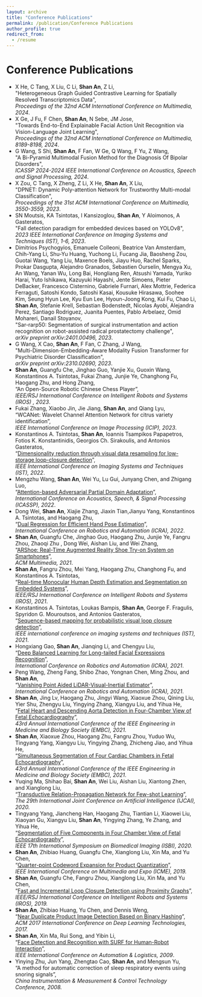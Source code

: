 ```yaml
---
layout: archive
title: "Conference Publications"
permalink: /publication/Conference Publications
author_profile: true
redirect_from:
  - /resume
---
```

Conference Publications
======
* X He, C Tang, X Liu, C Li, **Shan An**, Z Li,  
  "Heterogeneous Graph Guided Contrastive Learning for Spatially Resolved Transcriptomics Data",  
  *Proceedings of the 32nd ACM International Conference on Multimedia, 2024*.
* X Ge, J Fu, F Chen, **Shan An**, N Sebe, JM Jose,  
  "Towards End-to-End Explainable Facial Action Unit Recognition via Vision-Language Joint Learning",  
  *Proceedings of the 32nd ACM International Conference on Multimedia, 8189-8198, 2024*.
* G Wang, S Shi, **Shan An**, F Fan, W Ge, Q Wang, F Yu, Z Wang,  
  "A Bi-Pyramid Multimodal Fusion Method for the Diagnosis Of Bipolar Disorders",  
  *ICASSP 2024-2024 IEEE International Conference on Acoustics, Speech and Signal Processing, 2024*.
* X Zou, C Tang, X Zheng, Z Li, X He, **Shan An**, X Liu,  
  "DPNET: Dynamic Poly-attention Network for Trustworthy Multi-modal Classification",  
  *Proceedings of the 31st ACM International Conference on Multimedia, 3550-3559, 2023*.
* SN Moutsis, KA Tsintotas, I Kansizoglou, **Shan An**, Y Aloimonos, A Gasteratos,  
  "Fall detection paradigm for embedded devices based on YOLOv8",  
  *2023 IEEE International Conference on Imaging Systems and Techniques (IST), 1-6, 2023*.
* Dimitrios Psychogyios, Emanuele Colleoni, Beatrice Van Amsterdam, Chih-Yang Li, Shu-Yu Huang, Yuchong Li, Fucang Jia, Baosheng Zou, Guotai Wang, Yang Liu, Maxence Boels, Jiayu Huo, Rachel Sparks, Prokar Dasgupta, Alejandro Granados, Sebastien Ourselin, Mengya Xu, An Wang, Yanan Wu, Long Bai, Hongliang Ren, Atsushi Yamada, Yuriko Harai, Yuto Ishikawa, Kazuyuki Hayashi, Jente Simoens, Pieter DeBacker, Francesco Cisternino, Gabriele Furnari, Alex Mottrie, Federica Ferraguti, Satoshi Kondo, Satoshi Kasai, Kousuke Hirasawa, Soohee Kim, Seung Hyun Lee, Kyu Eun Lee, Hyoun-Joong Kong, Kui Fu, Chao Li, **Shan An**, Stefanie Krell, Sebastian Bodenstedt, Nicolas Ayobi, Alejandra Perez, Santiago Rodriguez, Juanita Puentes, Pablo Arbelaez, Omid Mohareri, Danail Stoyanov,  
  "Sar-rarp50: Segmentation of surgical instrumentation and action recognition on robot-assisted radical prostatectomy challenge",  
  *arXiv preprint arXiv:2401.00496, 2023*.
* G Wang, X Cao, **Shan An**, F Fan, C Zhang, J Wang,  
  "Multi-Dimension-Embedding-Aware Modality Fusion Transformer for Psychiatric Disorder Classification",  
  *arXiv preprint arXiv:2310.02690, 2023*.
* **Shan An**, Guangfu Che, Jinghao Guo, Yanjie Xu, Guoxin Wang, Konstantinos A. Tsintotas, Fukai Zhang, Junjie Ye,
Changhong Fu, Haogang Zhu, and Hong Zhang,      
 “An Open-Source Robotic Chinese Chess Player”,  
 *IEEE/RSJ International Conference on Intelligent Robots and Systems (IROS) , 2023*.
* Fukai Zhang, Xiaobo Jin, Jie Jiang, **Shan An**, and Qiang Lyu,      
 “WCANet: Wavelet Channel Attention Network for citrus variety identification”,  
 *IEEE International Conference on Image Processing (ICIP), 2023*.
* Konstantinos A. Tsintotas, **Shan An**, Ioannis Tsampikos Papapetros, Fotios K. Konstantinidis, Georgios Ch. Sirakoulis, and Antonios Gasteratos,      
 “[Dimensionality reduction through visual data resampling for low-storage loop-closure detection](https://ieeexplore.ieee.org/document/9827748)”,         
 *IEEE International Conference on Imaging Systems and Techniques (IST), 2022*.
* Mengzhu Wang, **Shan An**, Wei Yu, Lu Gui, Junyang Chen, and Zhigang Luo,  
 “[Attention-based Adversarial Partial Domain Adaptation](https://ieeexplore.ieee.org/document/9747532)”,   
 *International Conference on Acoustics, Speech, & Signal Processing (ICASSP), 2022*.
* Dong Wei, **Shan An**, Xiajie Zhang, Jiaxin Tian,Jianyu Yang, Konstantinos A. Tsintotas, and Haogang Zhu,  
  “[Dual Regression for Efficient Hand Pose Estimation](https://ieeexplore.ieee.org/document/9812217)”,   
  *International Conference on Robotics and Automation (ICRA), 2022*.
* **Shan An**, Guangfu Che, Jinghao Guo, Haogang Zhu, Junjie Ye, Fangru Zhou, Zhaoqi Zhu , Dong Wei, Aishan Liu, and Wei Zhang,  
“[ARShoe: Real-Time Augmented Reality Shoe Try-on System on Smartphones](https://arxiv.org/abs/2108.10515v1)”,  
  *ACM Multimedia, 2021*.
*  **Shan An**, Fangru Zhou, Mei Yang, Haogang Zhu, Changhong Fu, and Konstantinos A. Tsintotas,   
 “[Real-time Monocular Human Depth Estimation and Segmentation on Embedded Systems](https://arxiv.org/abs/2108.10506v1)”,   
*IEEE/RSJ International Conference on Intelligent Robots and Systems (IROS), 2021*.
* Konstantinos A. Tsintotas, Loukas Bampis, **Shan An**, George F. Fragulis, Spyridon G. Mouroutsos, and Antonios Gasteratos,  
 “[Sequence-based mapping for probabilistic visual loop closure detection](https://ieeexplore.ieee.org/document/9651458)”,  
 *IEEE international conference on imaging systems and techniques (IST), 2021*.
* Hongxiang Gao, **Shan An**, Jianqing Li, and Chengyu Liu,   
 “[Deep Balanced Learning for Long-tailed Facial Expressions Recognition](https://ieeexplore.ieee.org/document/9561155)”,  
 *International Conference on Robotics and Automation (ICRA), 2021*.
* Peng Wang, Zheng Fang, Shibo Zhao, Yongnan Chen, Ming Zhou, and **Shan An**,   
 “[Vanishing Point Aided LiDAR-Visual-Inertial Estimator](https://ieeexplore.ieee.org/document/9561087)”,  
 *International Conference on Robotics and Automation (ICRA), 2021*.
* **Shan An**, Jing Lv, Haogang Zhu, Jingyi Wang, Xiaoxue Zhou, Qining Liu, Yier Shu, Zhengyu Liu, Yingying Zhang, Xiangyu Liu, and Yihua He,   
 “[Fetal Heart and Descending Aorta Detection in Four-Chamber View of Fetal Echocardiography](https://ieeexplore.ieee.org/document/9630562)”,  
 *43rd Annual International Conference of the IEEE Engineering in Medicine and Biology Society (EMBC), 2021.* 
* **Shan An**, Xiaoxue Zhou, Haogang Zhu, Fangru Zhou, Yuduo Wu, Tingyang Yang, Xiangyu Liu, Yingying Zhang, Zhicheng Jiao, and Yihua He,   
 “[Simultaneous Segmentation of Four Cardiac Chambers in Fetal Echocardiography](https://ieeexplore.ieee.org/document/9629908)”,   
 *43rd Annual International Conference of the IEEE Engineering in Medicine and Biology Society (EMBC), 2021*.
* Yuqing Ma, Shihao Bai, **Shan An**, Wei Liu, Aishan Liu, Xiantong Zhen, and Xianglong Liu,  
 “[Transductive Relation-Propagation Network for Few-shot Learning](https://www.ijcai.org/proceedings/2020/112)”,  
 *The 29th International Joint Conference on Artificial Intelligence (IJCAI), 2020.*
* Tingyang Yang, Jiancheng Han, Haogang Zhu, Tiantian Li, Xiaowei Liu, Xiaoyan Gu, Xiangyu Liu, **Shan An**, Yingying Zhang, Ye Zhang, and Yihua He,   
 “[Segmentation of Five Components in Four Chamber View of Fetal Echocardiography](https://ieeexplore.ieee.org/document/9098726)”,  
 *IEEE 17th International Symposium on Biomedical Imaging (ISBI), 2020.*
* **Shan An**, Zhibiao Huang, Guangfu Che, Xianglong Liu, Xin Ma, and Yu Chen,  
“[Quarter-point Codeword Expansion for Product Quantization](https://ieeexplore.ieee.org/document/8784842)”,  
  *IEEE International Conference on Multimedia and Expo (ICME), 2019.*
* **Shan An**, Guangfu Che, Fangru Zhou, Xianglong Liu, Xin Ma, and Yu Chen,  
 “[Fast and Incremental Loop Closure Detection using Proximity Graphs](https://ieeexplore.ieee.org/document/8968043)”,  
 *IEEE/RSJ International Conference on Intelligent Robots and Systems (IROS), 2019.*
* **Shan An**, Zhibiao Huang, Yu Chen, and Dennis Weng,  
 “[Near Duplicate Product Image Detection Based on Binary Hashing](https://dl.acm.org/doi/abs/10.1145/3094243.3094260)”,   
 *ACM 2017 International Conference on Deep Learning Technologies, 2017.*
* **Shan An**, Xin Ma, Rui Song, and Yibin Li,  
 “[Face Detection and Recognition with SURF for Human-Robot Interaction](https://ieeexplore.ieee.org/abstract/document/5262624)”,   
*IEEE International Conference on Automation & Logistics, 2009*. 
* Yinying Zhu, Jun Yang, Zhengtao Cao, **Shan An**, and Mengsun Yu,   
“A method for automatic correction of sleep respiratory events using snoring signals”,  
 *China Instrumentation & Measurement & Control Technology Conference, 2008.*
